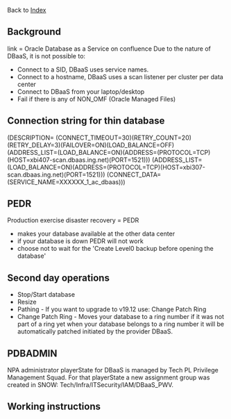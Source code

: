 Back to [Index](0-index.md)

## Background
link = Oracle Database as a Service on confluence
Due to the nature of DBaaS, it is not possible to:
- Connect to a SID, DBaaS uses service names.
- Connect to a hostname, DBaaS uses a scan listener per cluster per data center
- Connect to DBaaS from your laptop/desktop
- Fail if there is any of NON_OMF (Oracle Managed Files)

## Connection string for thin database
(DESCRIPTION=
 (CONNECT_TIMEOUT=30)(RETRY_COUNT=20)(RETRY_DELAY=3)(FAILOVER=ON)(LOAD_BALANCE=OFF)
 (ADDRESS_LIST=(LOAD_BALANCE=ON)(ADDRESS=(PROTOCOL=TCP)(HOST=xbi407-scan.dbaas.ing.net)(PORT=1521)))
 (ADDRESS_LIST=(LOAD_BALANCE=ON)(ADDRESS=(PROTOCOL=TCP)(HOST=xbi307-scan.dbaas.ing.net)(PORT=1521)))
(CONNECT_DATA=(SERVICE_NAME=XXXXXX_1_ac_dbaas)))

## PEDR
Production exercise disaster recovery = PEDR
- makes your database available at the other data center
- if your database is down PEDR will not work
- choose not to wait for the 'Create Level0 backup before opening the database'

## Second day operations
- Stop/Start database
- Resize
- Pathing - If you want to upgrade to v19.12 use: Change Patch Ring
- Change Patch Ring - Moves your database to a ring number if it was not part of a ring yet
  when your database belongs to a ring number it will be automatically patched initiated by the provider DBaaS.

## PDBADMIN
NPA administrator playerState for DBaaS is managed by Tech PL Privilege Management Squad. 
For that playerState a new assignment group was created in SNOW: Tech/Infra/ITSecurity/IAM/DBaaS_PWV.



## Working instructions

